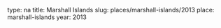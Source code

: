 type: na
title: Marshall Islands
slug: places/marshall-islands/2013
place: marshall-islands
year: 2013

